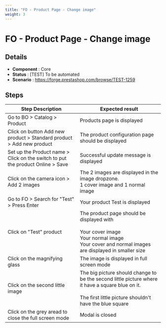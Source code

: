 ```yaml
---
title: "FO - Product Page - Change image"
weight: 3
---
```


# FO - Product Page - Change image
## Details
* **Component** : Core
* **Status** : [TEST] To be automated
* **Scenario** : https://forge.prestashop.com/browse/TEST-1259

## Steps
| Step Description | Expected result |
| ----- | ----- |
| Go to BO > Catalog > Product | Products page is displayed |
| Click on button Add new product > Standard product > Add new product | The product configuration page should be displayed |
| Set up the Product name > Click on the switch to put the product Online > Save | Successful update message is displayed |
| Click on the camera icon > Add 2 images | The 2 images are displayed in the image dropzone.<br>1 cover image and 1 normal image |
| Go to FO > Search for "Test" > Press Enter | Your product Test is displayed |
| Click on "Test" product | The product page should be displayed with<br><br>Your cover image<br>Your normal image<br>Your cover and normal images are displayed in smaller size |
| Click on the magnifying glass | The image is displayed in full screen mode |
| Click on the second little image | The big picture should change to be the second little picture where it have a square blue on it. <br><br>The first little picture shouldn't have the blue square |
| Click on the grey aread to close the full screen mode | Modal is closed |
